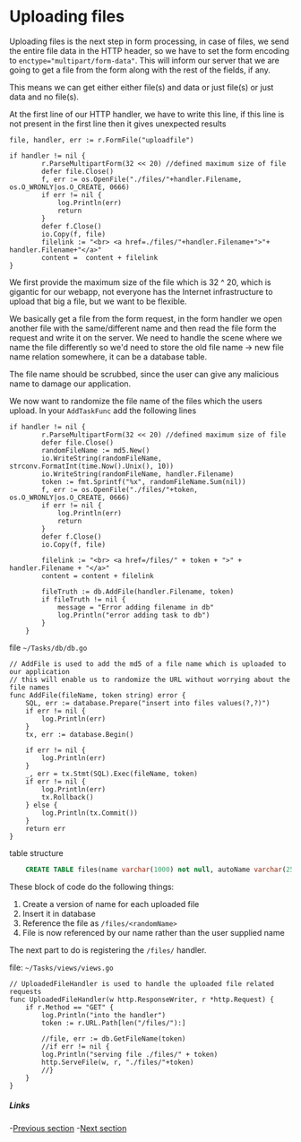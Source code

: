# Uploading files

Uploading files is the next step in form processing, in case of files, we send the entire file data in the HTTP header, so we have to set the form
encoding to `enctype="multipart/form-data"`. This will inform our server that we are going to get a file from the form along with the rest of the 
fields, if any. 

This means we can get either either file(s) and data or just file(s) or just data and no file(s).

At the first line of our HTTP handler, we have to write this line, if this line is not present in the first line then it gives unexpected results

```golang
file, handler, err := r.FormFile("uploadfile")

if handler != nil {
		r.ParseMultipartForm(32 << 20) //defined maximum size of file
		defer file.Close()
		f, err := os.OpenFile("./files/"+handler.Filename, os.O_WRONLY|os.O_CREATE, 0666)
		if err != nil {
			log.Println(err)
			return
		}
		defer f.Close()
		io.Copy(f, file)
		filelink := "<br> <a href=./files/"+handler.Filename+">"+ handler.Filename+"</a>"
		content =  content + filelink
}
```

We first provide the maximum size of the file which is 32 ^ 20, which is gigantic for our webapp, not everyone has the Internet infrastructure to
upload that big a file, but we want to be flexible.

We basically get a file from the form request, in the form handler we open another file with the same/different name
and then read the file form the request and write it on the server. We need to handle the scene where we name the file differently
so we'd need to store the old file name -> new file name relation somewhere, it can be a database table.

The file name should be scrubbed, since the user can give any malicious name to damage our application.

We now want to randomize the file name of the files which the users upload. In your `AddTaskFunc` add the following lines

```golang
if handler != nil {
		r.ParseMultipartForm(32 << 20) //defined maximum size of file
		defer file.Close()
		randomFileName := md5.New()
		io.WriteString(randomFileName, strconv.FormatInt(time.Now().Unix(), 10))
		io.WriteString(randomFileName, handler.Filename)
		token := fmt.Sprintf("%x", randomFileName.Sum(nil))
		f, err := os.OpenFile("./files/"+token, os.O_WRONLY|os.O_CREATE, 0666)
		if err != nil {
			log.Println(err)
			return
		}
		defer f.Close()
		io.Copy(f, file)

		filelink := "<br> <a href=/files/" + token + ">" + handler.Filename + "</a>"
		content = content + filelink

		fileTruth := db.AddFile(handler.Filename, token)
		if fileTruth != nil {
			message = "Error adding filename in db"
			log.Println("error adding task to db")
		}
	} 
```

file `~/Tasks/db/db.go`

```golang
// AddFile is used to add the md5 of a file name which is uploaded to our application
// this will enable us to randomize the URL without worrying about the file names
func AddFile(fileName, token string) error {
	SQL, err := database.Prepare("insert into files values(?,?)")
	if err != nil {
		log.Println(err)
	}
	tx, err := database.Begin()

	if err != nil {
		log.Println(err)
	}
	_, err = tx.Stmt(SQL).Exec(fileName, token)
	if err != nil {
		log.Println(err)
		tx.Rollback()
	} else {
		log.Println(tx.Commit())
	}
	return err
}
```

table structure
	
```sql
	CREATE TABLE files(name varchar(1000) not null, autoName varchar(255) not null);
```

These block of code do the following things:

1. Create a version of name for each uploaded file 
2. Insert it in database
3. Reference the file as `/files/<randomName>` 
4. File is now referenced by our name rather than the user supplied name

The next part to do is registering the `/files/` handler. 

file: `~/Tasks/views/views.go`

```golang
// UploadedFileHandler is used to handle the uploaded file related requests
func UploadedFileHandler(w http.ResponseWriter, r *http.Request) {
	if r.Method == "GET" {
		log.Println("into the handler")
		token := r.URL.Path[len("/files/"):]

		//file, err := db.GetFileName(token)
		//if err != nil {
		log.Println("serving file ./files/" + token)
		http.ServeFile(w, r, "./files/"+token)
		//}
	}
}
```

##### Links
-[Previous section](2.4WorkingWithForms.md)
-[Next section](3.0templating.md)

